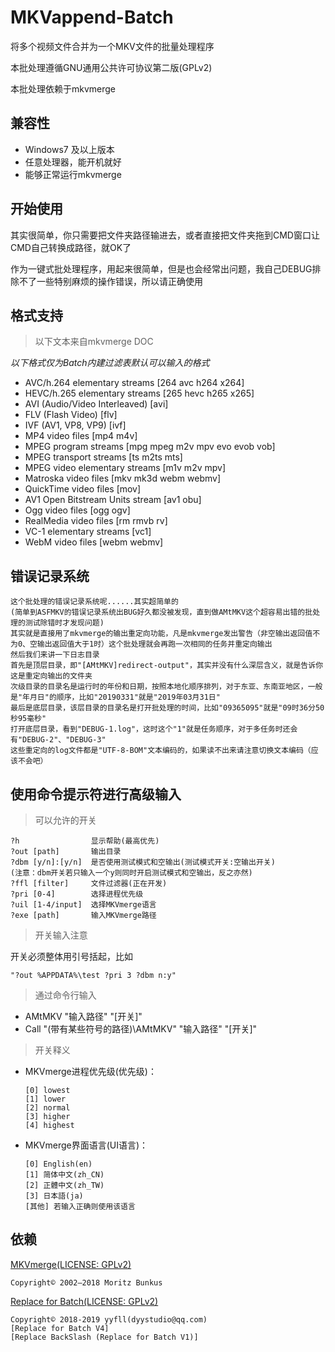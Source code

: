 # MKVappend-Batch
将多个视频文件合并为一个MKV文件的批量处理程序

本批处理遵循GNU通用公共许可协议第二版(GPLv2)

本批处理依赖于mkvmerge

## 兼容性
* Windows7 及以上版本
* 任意处理器，能开机就好
* 能够正常运行mkvmerge

## 开始使用
其实很简单，你只需要把文件夹路径输进去，或者直接把文件夹拖到CMD窗口让CMD自己转换成路径，就OK了

作为一键式批处理程序，用起来很简单，但是也会经常出问题，我自己DEBUG排除不了一些特别麻烦的操作错误，所以请正确使用

## 格式支持
> 以下文本来自mkvmerge DOC

*以下格式仅为Batch内建过滤表默认可以输入的格式*
* AVC/h.264 elementary streams [264 avc h264 x264]
* HEVC/h.265 elementary streams [265 hevc h265 x265]
* AVI (Audio/Video Interleaved) [avi]
* FLV (Flash Video) [flv]
* IVF (AV1, VP8, VP9) [ivf]
* MP4 video files [mp4 m4v]
* MPEG program streams [mpg mpeg m2v mpv evo evob vob]
* MPEG transport streams [ts m2ts mts]
* MPEG video elementary streams [m1v m2v mpv]
* Matroska video files [mkv mk3d webm webmv]
* QuickTime video files [mov]
* AV1 Open Bitstream Units stream [av1 obu]
* Ogg video files [ogg ogv]
* RealMedia video files [rm rmvb rv]
* VC-1 elementary streams [vc1]
* WebM video files [webm webmv]

## 错误记录系统
    这个批处理的错误记录系统呢......其实超简单的
    (简单到ASFMKV的错误记录系统出BUG好久都没被发现，直到做AMtMKV这个超容易出错的批处理的测试除错时才发现问题)
    其实就是直接用了mkvmerge的输出重定向功能，凡是mkvmerge发出警告（非空输出返回值不为0、空输出返回值大于1时）这个批处理就会再跑一次相同的任务并重定向输出
    然后我们来讲一下日志目录
    首先是顶层目录，即"[AMtMKV]redirect-output"，其实并没有什么深层含义，就是告诉你这是重定向输出的文件夹
    次级目录的目录名是运行时的年份和日期，按照本地化顺序排列，对于东亚、东南亚地区，一般是"年月日"的顺序，比如"20190331"就是"2019年03月31日"
    最后是底层目录，该层目录的目录名是打开批处理的时间，比如"09365095"就是"09时36分50秒95毫秒"
    打开底层目录，看到"DEBUG-1.log"，这时这个"1"就是任务顺序，对于多任务时还会有"DEBUG-2"、"DEBUG-3"
    这些重定向的log文件都是"UTF-8-BOM"文本编码的，如果读不出来请注意切换文本编码（应该不会吧）
    
## 使用命令提示符进行高级输入

> 可以允许的开关

    ?h                显示帮助(最高优先)
    ?out [path]       输出目录
    ?dbm [y/n]:[y/n]  是否使用测试模式和空输出(测试模式开关:空输出开关)
    (注意：dbm开关若只输入一个y则同时开启测试模式和空输出，反之亦然)
    ?ffl [filter]     文件过滤器(正在开发)
    ?pri [0-4]        选择进程优先级
    ?uil [1-4/input]  选择MKVmerge语言
    ?exe [path]       输入MKVmerge路径

> 开关输入注意

开关必须整体用引号括起，比如
    
    "?out %APPDATA%\test ?pri 3 ?dbm n:y"
    
> 通过命令行输入

* AMtMKV "输入路径" "[开关]"
* Call "(带有某些符号的路径)\AMtMKV" "输入路径" "[开关]"

> 开关释义

* MKVmerge进程优先级(优先级)：

      [0] lowest
      [1] lower
      [2] normal
      [3] higher
      [4] highest

* MKVmerge界面语言(UI语言)：
  
      [0] English(en)
      [1] 简体中文(zh_CN)
      [2] 正體中文(zh_TW)
      [3] 日本語(ja)
      [其他] 若输入正确则使用该语言

## 依赖
[MKVmerge(LICENSE: GPLv2)](https://mkvtoolnix.download/downloads.html)

    Copyright© 2002–2018 Moritz Bunkus
    
[Replace for Batch(LICENSE: GPLv2)](https://github.com/DYY-Studio/Replace_for_Batch)

    Copyright© 2018-2019 yyfll(dyystudio@qq.com)
    [Replace for Batch V4]
    [Replace BackSlash (Replace for Batch V1)]
    
